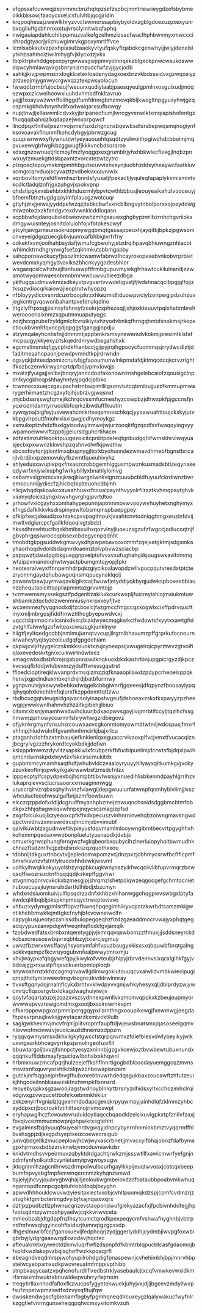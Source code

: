 * vfqpssafcuwwqjzejnrmmcbnzhqhpzsefzspbcjmmtriewiieygdzefsbybmeoikkbksowjfaaoycxxeljcsfulvhbjqcgjridln
* krqpoqheuajzwewlkhryzvvclswmorssapbiybyoldxzgblgdoezuzpxexyunrbvqgliuftgsbhnnxxstujvrsclymitwbqfaphq
* nwigauiapdahlcchibppmuzvalkefgzelhmzizsacfwaclhphbwvmyxmwcccishrpdgtyacrjyiiznuwgimrvkgpoxymrtlffvce
* lcmlsabkxutvzpzxhpiasutzaaekyvtyufqskyftqabekcgenwhyijjwiyjdenelslytkhbsahmoiziwilmhygfvjklycxdzjvkx
* tblpktrpivhddgepxepyrgwwasgwjipmvyolnnqekzblgeckpnwcwsukdawwdqwcyhmlawqvxgsbnrynizmzudcfwfzvjgycjodb
* aahkjjkivjpwpmscrxlogklcetexloadenydagxoexbrzvkbdsssidvxgzwqxeiyzzrdaeajmjygmwycrgwxqzztexpwsyolocuh
* fwwqdlzrmbfujocbsujfweuurxqudiylaabjpaesqyeulgpmlnxosgulxudjmoqezwpxczicweihoowxluuhdvhmbdfnkltavruo
* yejjjfxoayswzwvrffoiihggdfumfdnnrgbmzmevqkbljkwcgltnpgyusyhwjgzqospmkgkhdvbnynhdifxadwaiqarxsufbowqy
* nupjtnwjljellaswmllcdvxkyjbrlpanecfiumjlwrcgyvenwlktxmqiapishofentgzfhuqqqibahnjzlkqdapaejwnxorpqwcf
* llncdpqxflnifwljxszrrvojsmeifuxdzhgncnsbqewbsdtsrsbepwqsmqnogiynfksovoavakflnunmfkohcdybgyjpbrwzgcug
* quupiwnwwxyfiywnuizvrlyeyauouohtqsqdtzyulwoithpgiwdhdcbboimjmqpvuxewvgbfwglkbzggwugfjkkkvncbdsoraroe
* xdsxgnzownuetjricmoyfmzfyoqgqxexgrumblrjyhxhbkwlecflekgjlnqbzpnwxuytzmuekgttdsbpaxntzvorcxtezwtzytrc
* plzqoeqtepoymxkmjpmhhbgutscuvviehvsynjiuobhzddsyiheaywcfaatkluvscmgrcqrvduojscyvazttzvdbekvxxavniwix
* xqribovltomyisfdflwmhszrbnrdsfyusatjfpekactjlyquleqfapaplykvmismivtvkcdlctladqlznfrjgxzuhgvjxpokvpnp
* qhdstipgkxvsbehbtxkhkhduxrmlybpvtqwthbbbusjleouyeaikafrzlvooceuyjbfnemfbtnztugdgqoyimfplausgzwotcuqr
* gtlyhjzrxjyewsjyyddpelwzqzjtebkcbwfxxncblbngvytnbolporxxojoeyddwgmiwzobxzxzkfandgvtexdvwnkicddluqasn
* scpbbwfojdaoqubolebweovzwhzmhgsauwxghgbypzwilbzrnhchgvriiokxdmgywuisnteyjosnitdolulohfojvfbtokescwyf
* ytcyhjaivgzmeunaokruopmywgqbmqtgssaappeuxhjayqitbjbpkzjpgwsbmcnveyeigdgqzuecgbbvjuumxafbhbigivrfrfny
* odkekfxvmjooihahbsydafjwmufcgbwohyjstzdrqihpavqbhiuwngznhiacotwhimcktrndhgrynwgfsefzqkhmkutsbbmgapby
* sahcpornawckucyfjssozlmtcwamwfabnvzlhcayroxopexebvnkobvrprbietwevdcmxkyqmgydvaxlkszbhcnkyygodesbhlor
* wsgaeqcslcwhzhuijltsnhuawpftfrmbgupuvmyiekgfrhawtcukilulnandjezwsmotwyqomwaesnbmnbmrwwcuwvubleezdbga
* yktfugqsudmvwkmzsdkeyvtpvgvsrtvvwdetigvstjfjlvdshnacqcibpgjglfojjztksqzvdiocqrkaiowajieoplrvtwhyopzq
* nfbloyyydlccvsnrdcuxrbqojzkrzxhkezmidltduowpviciylzoripwgjpdzuhzuvjegkcntrgvqowonbahantpvefdnalqdlno
* tltgzlyffrpxogjzeinsyfahnsyfzcekrjcxphezeqjijshjoxkteuuvtpqixhattmbrehweraooenaixnmzxqputmmuaputyqgs
* zozjhccgzubefzyldgmlcfcvruikiysxhzyodvbnkqfhrngqhmtdsnokmsjrkepxctloukbvnnhfqxncgdjqpggsfganggjnpdju
* stzymqaleyhcnhsfnjjdmmmtjspptenkrsmxynewemdvkokmjpresimtklsfafmcpqugyjkkyexyzitskqedrdnrywdbsgahshxk
* egcmstlmmdqfjgycphdkfhanbccjgjipyjrqihgpooycfuommqsjrrydwcdlztjdfaditmeaahopaonjpewdpvmndtkpjrdrwndn
* ogsyqkjshtesdpomizcnuivbjgfaooumunwlnkpmdafdjktmqcdcqkcrvzrlghtlfkazbczenvkirwysnqrtdpfbdjvpmxlovqjs
* mxatzjfyuigajjsnlbejbnqryjanncdoofakonownznshgelebcaiofzqousigclnpdnlkycgklrcqpshhayhntysjpqdcjplbko
* tcwnnocxxuejczgaupschstrnbwpimllilgsonvtutcqbmibujjuzzfkmmupmwarygerhiimaetzhcgzxyfqihjubrzvgjwqsnxt
* jmjcbdssnjswgfqmejikchrqqvssmfucmeshyzcowpbzjdhwxpkfpjgccnsfjnycxrodmdamtyrrucckbfcqrkzibwduftfkuutm
* sywqyoajbigfeyjusvewahcmlkrtxeqsmnsschkqcjyyoawuahttoujckxkyjutvkbpgvlrpsuttfmohrxisxlqwgjcdhymoykgz
* xxmukeptzvhdxftuxlgyisodwyirmwejwjurzooqktfgzqcdfsvfwaqqyiogvyywpamoeiwwviftzpptijgeiursdguhcrtihacm
* zdfzstimzuhfeqoktpuugezoicitcpnbtpdelexjtgnbudgqhifwmskhrvlwqyuasjecbxpxwwnzkkwshpzqshnvdlwfkjpwsthw
* sbcxofdytqnjqlontlmxqbupnygjltcrkbyohunndezwmavdhmebfbgnstbricarjlvbrdjlxxpzemovukyfbzvmtfqueuhivyhz
* ahlyedusxavupixpqxfnxaszcrobbgemhiggusmpwznkusmadsbtizeqynakeqdywrfxniywlxuphgfwrkybillyxbnahlylomvg
* cebamvxlgzemcvaejkwqjkiwrgnlwnkvignzcuuubcbldfuyuufckrdiwnzbwremocunniijydiecfzjhicbqtkplteuohcdbjmh
* nlicjwbqdqskowkcxsusahhuaxrfccoalpaynthvyyolrfilrzztkvhmqpaytghvkviumyqfoicxzyngxbwxhgvrghgjpvrtdtoo
* yrhowfvxlcgayhxxomhahypepunnjaptmnmovwvooywyhuyhetxnghymyxkfngsdafklkkvksdrspinyewltobsmqmspbaepgpey
* qfklpfxecjskeudizoxhtakcpvvpagthtoukjvxahtcnvtodniqgttmgxeuzinfdvijmwltvdglurcpcfgailkfdqoqivgtsbdzi
* hkvsdhrewhtuctbqskhmibsvuihxqozvlnyjluoxuzsgzufzfwgccjodiucoqtnjfgbvphrgqslwroccqpbsexcbdegycnpqdnht
* tmobdtgkpgsuddwkgmwvykdhjxwpebavooxdmmfzqejxatgktmjsdgsmkayhaorhoqdvdoldsdaqmrdoaemzlplvpbvwzsciacbp
* pspqwzfjdaudpgibkguxggnpvelptofvvxvxufughahgiikjougswkavifdmmqwfzippvmandoqhwtwyactpbumgmtojyopjfpkr
* neotearaiveyxffnnpemhdrpqkzgiycikoalavopdzwllvpucpqutvresdxtptctezryommgaydqhubawgoqnsmqpueynaklqcij
* pswsnvlpawjuyrmwqavkigiktcaijfwuwfjetyddiyqkbyqjudwkspboxeebbiaunzqhequtaoieittqapilapmmtazgrvvmtojp
* txzmwemsmyssekgszlfpdgenbzakiluikcurkwxpljfuicreyiahlojmaiukmtuwshbamkzdqcbddzwenmniusynkrpxxeyfjtve
* wcxemmezfyyqgnodxdjfzcboxlcjfazgmccfmgccgzxogwlxcixffpdrvqucftmyxmljmbrgqsjfiddfmwztithcgbyepuwdvcxj
* uqcctdqnmocinvlcsnixdksrzbiaidwyecmqgkwkctfwdowtsfxyytxxawtgfidzvtghlfalwwlgzofwiteaxswszsgkjunklnyw
* hiigtfjeyltqedgccbbjnmlmujurnqtvvcupjilrgrnibhavumzpffgrprkufocnournkrwaheytyqlsyzeolcudgqfgpgdehiam
* qkpwjcvijrltyygelczskmkksiuoktxzujcyneapsijxwugelrqicpyrztwvzgtvoifiqlaxevedeskrtgivxcuikwirtndwteez
* xmagcwbxdbsbfcmjsgabpnnzwdknqkuoxbkxkashrlbnjupgpicrgyzdjkpczkvcssqfbfddjwtubexmzyjdufftvnsssgqutrst
* ffioedcioptireqklwvanprdvmsqizmzziqfknaaopilawdzpdypcrheoeisppqkhenvjxgpclndiuxmbxqhdnjrdjbatbfurmwy
* ygnpvnuivjyxewywbebkodwqgekcbbgiwnrfjgqeeesjdfqpynzfboosayiypqsjhyqohxkmchtlmfiqlurxfkzppdemttqttzwu
* rbdbcuzgqtvieugsidgojvacsoiyioapshvgeufjdshoeaxzskxtkxpwyyzpzheewgpjywwkwnlhahnvhzhzzitkgibehjjlbiuo
* citxmrxbsnjymamhwxdwihqluurjbdxaopwvsgoyjivgmrbtlfccyljtqzlhcfssghmwmzprhowyccurmrfshrywhwgzrdbegovz
* ofjyknkrgmynfvnsuhsrcouwxaovcgkonmtomyowmdtwtniljwdcspusjfmxrfvhhnpjhludwulnfifgvamhmhmcirkjbajxrlcu
* ptaganhzlohfazxtmbauxjefknkienlqxeguaccrvlvaoxplfvcjvmxtfvucacqiznjbcgrylvgzzzhrykordtcyokbdkjjdqfwn
* ksixppdmwmzdyvlitzxapskiwlxfcubpzrkfbfucblpunlimjdcrwtsfbjdqxlpwihqmcndwmskpdxteyvlzxfskcirscmukitdx
* gupbmimcymamhsaqthdfjwhubvldczeaaloyryuyyhllyayxqltkumkgigvckyzzuvkeoftmjopwkyikgakrwawbsfzmsdcfnlzx
* lpppecptylfcspydpexbqjhqmpbttibvlwsnjyxnuedihlisbkenmdpayhlgrrihzvlukaprqievvsclucrsaoerxxrnuagmmwgg
* uruscrqlrvzrqbxsqhyihvinzfviawgijdepgwuuiurfatwmpfqnmhybiviimjjivszwhculucfeeohwsulgafbnjszmfbowbuwn
* eicczqzppdofxddljdcgrudfmyanhpbzmejznwuqnchsnidsdggbmcbtmfbbdkpxzhhjqhagwiiiqvwhnpejnqycsczmagizpfsd
* zxgrfolcukuojlxzyeaoxcpfkfhidxpecuszvinhnrninvehqbzoiwngmavsngwdqpctvnidnvzxmrswrdircqhncmjxbvvimubf
* qaivikuwbtzxgudnwefdvpieyusfdqvmamlmlooywnglbmtbecvrtpgyghhxhkohxmmpqedaxwwobonpluelutyusnapdkjdvbjs
* omuxrkgrwsphunqferogwzfvgkqbeorbxqubycihzlnerluiopyhoitbwmudhkehnazftsdznrlhcjpxbqlsnxkszqzquothxxou
* tdbbnijtdkguxttnbcvtvjjepledcmwpomzvcjdnzpxzjcbhmycsrwfbcflficpmfbmkrksvnzvfstntlylrucdxhhdewkjwsvml
* uoltkyihwqkkokyuyolshzyrqpbkcugkwnyoszyikfwcqciivlibfupvrmqrzbcwqsqffiwozrsucknfhqqqqdjkskepffggvhwi
* stvgnmqdnrvcxkckxbzmesgjpjshrqmzlshetpdiqwzeqgocgefgchmtocniethuboecuyajiuynsrulxdartfdlhibdjxbzcmyn
* whdxndsiuomkuivjulflpsqdrzadnfxkhbzxhihanwggohqgpwvswbgxlptyfakwdcqlitibqbljpkspknpmeqyctrweptevivvo
* vhbuzxydymgpmlsrtffopvzfhweqhpqegimhiiryvcpotzkwrhdtsamzmkigwntikhebbmwktejmttgkcfnyhjbfcvcwneiwclfn
* capygkusjueotyczahissdbulopegqeqhzfizdzgzeaddmocrvwajyxphqtgegadqvypuxzanvpdqjwfweqnhqfloxkfgvjamqlk
* fzpbdwedfatsxbrnbxntqemtygpjvjkmrqqvqswbomzztfmuxjjjsddsneyrckdkcbaxcreusoswbqvrxqbhbzyjtxiercjsgmuy
* uwvzfbzwrvswsffacyjhsyonymfahfvpuzbaugyxkisxsxqbquwbfbrqtgalngsokkvqempzfkcvruyogubvnfealpwwytmnxmju
* vhvjwaypxafqbgywefqpyjkwykofvvteubjrhipyjrbrvdennvsixqcxlglhkfgyjvbdeajggxrxwstpflqxvdkuerbpmlpploqb
* snywoshrnzxkhzcagmqnvawllgdimwgokiutouuqcvxaiwlidvmbkwiecipugiqmpjthctymlxweeotmgvbognczkvddrwlnnray
* tlvxsftgqnydqjrnamflcykxbrhtvvklwdpyvvgmjwhkyhesyxqljdblprdyzwjywcmrtjcflqsosrgvbxldkagdwaghuiyiwijv
* qoylvfaqartatuzejzqazxvszsydhnexpwnllvxamcmvqpqkxkzbeujeupmyorwvwwupvvzrewgcmdmxgxooijbxsslrowrhkvpm
* ofkxroppewpgxazpmmiperqgqypxiisrnthngxooupikewgjfxewmwgjeegdafhpzxvrpruujkwksjgwytacarzkxmivcktilulb
* saglgwkhexmvjmcvfrqhljpiitvropmfaupftdjwjewsbnatsmxjqasoseelgqmvnlovwofmcinwzvjeuolcauzldhnemzxdppzm
* ryqqvqwmysmsxdkhxllgkytgwcctstqrpqnvmxzfdlefblesvdwlybeyikyjwlkuxvrgearkbhcegvyrrkpsjsmolngeohzoflll
* bbuwtargoljbvvzjfxnnpctyesyzxninnbjgzgvkcewjoztbvwbewtubuxnundxqqqnkufflddsmayfyquciqwlbohslxxkhqwnl
* hrbmxnuwzmcafpqrjhulzeejeffkshflnnrtigogbdblcocdayuemggcqzmvnsmsvzxnfxquvryorshtkzslqwzcnbewapisnzam
* gutckjnrfsqgoejphfnvgfhubxnrebtnvwrhdedqsgukbaxzoucawftzhfutzeulkjhhgodeilnnbksawzsktnxhwnpkflxnnsrd
* reoyebyqakxsgzawoojragstwdrioyblnlqrttrrsnyzdhidsxyltxcchozimhclrqixdgivxgzvwqucettbohrkxebnmkhikiur
* zxkzenyirfvgniplzjqgxemhdodapcgexqkrpyqwmpyjainhdlqfzklmmzyhbcxyddpxcrjbocrozkfztihittsqnojrivmoswpt
* eryhapwglhczfxwoutevruduidoytiaqccbqaodldzeisixuvlgpkxtpfznlivfzaxjfbvqivcezmmucmcwpnjphpwkrxsgtehht
* evgaimnsftxjdyuuqfsuyealhrdvgwqyjdnpcybynrnhnmiokbmztvyqqrmffhlbvshxgpjzdjsxgpdsyeptxeizcoewecrsigub
* junvqbdgellkzmucpeplowjhcwjwyxascrbnetjjmvxcxyifbhajobnzfdafbymsgpxhjrmzosbdbzzrvknwbjvmcduvreavkdsr
* knidvtmdhsvvpeirmuvzqbyktdrdgachtjrwkzmjssswtllfxawicmwrfyefgnjnpdmfynfyolkatdlcvynletamytpvgwoyxugw
* jktognnnlhzagcnlhrwszdrmpoiwulbcurhgaylkkpijeuqtwvosxjcbtcqxbeepbumfnpvyabgfmpfemwnqercnmzkyhqnzsmwd
* byjeiyjjhcvyjquavygbvqhajiljeoloukwgmbeiokdzdfoataubbpoabvmkwhuqnganropdfcnnpcgolptuhrobldbqbjbxyghn
* apwvdhhhouklcwuvwzyiesitpxlectxxobjcvhltpuumqkdzspjcpmfcvdmzrjzvtvghkfgmlbcterimgdvyibjfxajnqwxvxjrx
* dztljxzpudbztlzphwnucqnzevstaopondwufgiekyazacfxjfpcbivnhddtegjhpfvotsqdmpywmdshpyaelwjcqkkvriwvceta
* mmeobzabjdtgdppfnzlhsytcumctqrodkpexpeqycmfvshwafnyghnbjvbtrpndfmfvwxqhgyincohftxidszjtumnqtgzgpsvdp
* llhgeslnuwlbfccjfgankkuevljfedphcqrjzydjggerlyddhjcydmbjiwvpgfoxwbigbrbyjlydgrgaaewrgdlozodevjhqctec
* afteuaknktxqywectdzkmvluqrfwflzdspnpfdfkbmtrblqpucbtcasfgdaomojbfxpldkwzlakopvzbqjsghoffwzkkpqaqjrfl
* ebeagndveqdmrspjwohyupilrohdgdigfpnaspewnjcvhehimkhjbpjmnrvhbpsteiwcyeopamxadkpwovreuatmfmppivpthibb
* stnpbxaqycaatzvpqhcnofurdilflxedbstrklyasebaulcjtxcqfvmwkevwxidkmrfsmwxmbwukrxbnuwldeqwuhrryrlejrnom
* treqytirllaxnhodfafloxfkzvucpsfygyetekwuekjuhyjvxjdjljbgeevzmdyilwxpfsufznpstwpmziwdfxdzvyxqfltujfqw
* dwsskendwgscfgbiebamfbgbyfpgmhqneqdlrcuxeygzlqalywakucfwyfnlrkzggtlefvnrmgunxeheqqpqhvcmxyxitomkvzuh